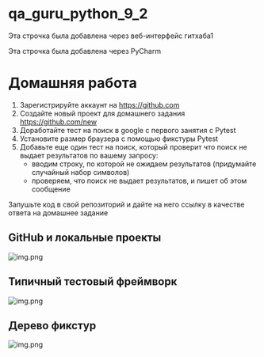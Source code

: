 # qa_guru_python_9_2

Эта строчка была добавлена через веб-интерфейс гитхаба1

Эта строчка была добавлена через PyCharm

# Домашняя работа
1. Зарегистрируйте аккаунт на https://github.com
2. Создайте новый проект для домашнего задания https://github.com/new
3. Доработайте тест на поиск в google с первого занятия с Pytest
4. Установите размер браузера с помощью фикстуры Pytest
5. Добавьте еще один тест на поиск, который проверит что поиск не выдает результатов по вашему запросу:
   - вводим строку, по которой не ожидаем результатов (придумайте случайный набор символов)
   - проверяем, что поиск не выдает результатов, и пишет об этом сообщение

Запушьте код в свой репозиторий и дайте на него ссылку в качестве ответа на домашнее задание

## GitHub и локальные проекты
![img.png](images/github.png)

## Типичный тестовый фреймворк
![img.png](images/framework.png)

## Дерево фикстур
![img.png](images/fixtures.png)
